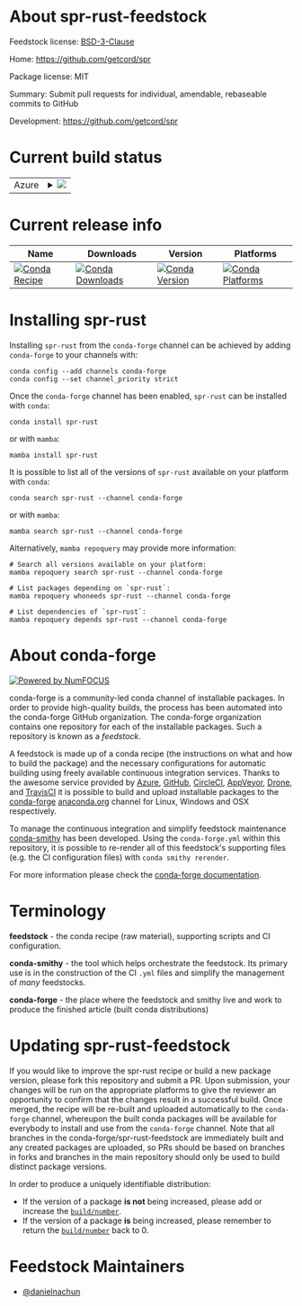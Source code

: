 About spr-rust-feedstock
========================

Feedstock license: [BSD-3-Clause](https://github.com/conda-forge/spr-rust-feedstock/blob/main/LICENSE.txt)

Home: https://github.com/getcord/spr

Package license: MIT

Summary: Submit pull requests for individual, amendable, rebaseable commits to GitHub

Development: https://github.com/getcord/spr

Current build status
====================


<table>
    
  <tr>
    <td>Azure</td>
    <td>
      <details>
        <summary>
          <a href="https://dev.azure.com/conda-forge/feedstock-builds/_build/latest?definitionId=24222&branchName=main">
            <img src="https://dev.azure.com/conda-forge/feedstock-builds/_apis/build/status/spr-rust-feedstock?branchName=main">
          </a>
        </summary>
        <table>
          <thead><tr><th>Variant</th><th>Status</th></tr></thead>
          <tbody><tr>
              <td>linux_64</td>
              <td>
                <a href="https://dev.azure.com/conda-forge/feedstock-builds/_build/latest?definitionId=24222&branchName=main">
                  <img src="https://dev.azure.com/conda-forge/feedstock-builds/_apis/build/status/spr-rust-feedstock?branchName=main&jobName=linux&configuration=linux%20linux_64_" alt="variant">
                </a>
              </td>
            </tr><tr>
              <td>linux_aarch64</td>
              <td>
                <a href="https://dev.azure.com/conda-forge/feedstock-builds/_build/latest?definitionId=24222&branchName=main">
                  <img src="https://dev.azure.com/conda-forge/feedstock-builds/_apis/build/status/spr-rust-feedstock?branchName=main&jobName=linux&configuration=linux%20linux_aarch64_" alt="variant">
                </a>
              </td>
            </tr><tr>
              <td>linux_ppc64le</td>
              <td>
                <a href="https://dev.azure.com/conda-forge/feedstock-builds/_build/latest?definitionId=24222&branchName=main">
                  <img src="https://dev.azure.com/conda-forge/feedstock-builds/_apis/build/status/spr-rust-feedstock?branchName=main&jobName=linux&configuration=linux%20linux_ppc64le_" alt="variant">
                </a>
              </td>
            </tr><tr>
              <td>osx_64</td>
              <td>
                <a href="https://dev.azure.com/conda-forge/feedstock-builds/_build/latest?definitionId=24222&branchName=main">
                  <img src="https://dev.azure.com/conda-forge/feedstock-builds/_apis/build/status/spr-rust-feedstock?branchName=main&jobName=osx&configuration=osx%20osx_64_" alt="variant">
                </a>
              </td>
            </tr><tr>
              <td>osx_arm64</td>
              <td>
                <a href="https://dev.azure.com/conda-forge/feedstock-builds/_build/latest?definitionId=24222&branchName=main">
                  <img src="https://dev.azure.com/conda-forge/feedstock-builds/_apis/build/status/spr-rust-feedstock?branchName=main&jobName=osx&configuration=osx%20osx_arm64_" alt="variant">
                </a>
              </td>
            </tr><tr>
              <td>win_64</td>
              <td>
                <a href="https://dev.azure.com/conda-forge/feedstock-builds/_build/latest?definitionId=24222&branchName=main">
                  <img src="https://dev.azure.com/conda-forge/feedstock-builds/_apis/build/status/spr-rust-feedstock?branchName=main&jobName=win&configuration=win%20win_64_" alt="variant">
                </a>
              </td>
            </tr>
          </tbody>
        </table>
      </details>
    </td>
  </tr>
</table>

Current release info
====================

| Name | Downloads | Version | Platforms |
| --- | --- | --- | --- |
| [![Conda Recipe](https://img.shields.io/badge/recipe-spr--rust-green.svg)](https://anaconda.org/conda-forge/spr-rust) | [![Conda Downloads](https://img.shields.io/conda/dn/conda-forge/spr-rust.svg)](https://anaconda.org/conda-forge/spr-rust) | [![Conda Version](https://img.shields.io/conda/vn/conda-forge/spr-rust.svg)](https://anaconda.org/conda-forge/spr-rust) | [![Conda Platforms](https://img.shields.io/conda/pn/conda-forge/spr-rust.svg)](https://anaconda.org/conda-forge/spr-rust) |

Installing spr-rust
===================

Installing `spr-rust` from the `conda-forge` channel can be achieved by adding `conda-forge` to your channels with:

```
conda config --add channels conda-forge
conda config --set channel_priority strict
```

Once the `conda-forge` channel has been enabled, `spr-rust` can be installed with `conda`:

```
conda install spr-rust
```

or with `mamba`:

```
mamba install spr-rust
```

It is possible to list all of the versions of `spr-rust` available on your platform with `conda`:

```
conda search spr-rust --channel conda-forge
```

or with `mamba`:

```
mamba search spr-rust --channel conda-forge
```

Alternatively, `mamba repoquery` may provide more information:

```
# Search all versions available on your platform:
mamba repoquery search spr-rust --channel conda-forge

# List packages depending on `spr-rust`:
mamba repoquery whoneeds spr-rust --channel conda-forge

# List dependencies of `spr-rust`:
mamba repoquery depends spr-rust --channel conda-forge
```


About conda-forge
=================

[![Powered by
NumFOCUS](https://img.shields.io/badge/powered%20by-NumFOCUS-orange.svg?style=flat&colorA=E1523D&colorB=007D8A)](https://numfocus.org)

conda-forge is a community-led conda channel of installable packages.
In order to provide high-quality builds, the process has been automated into the
conda-forge GitHub organization. The conda-forge organization contains one repository
for each of the installable packages. Such a repository is known as a *feedstock*.

A feedstock is made up of a conda recipe (the instructions on what and how to build
the package) and the necessary configurations for automatic building using freely
available continuous integration services. Thanks to the awesome service provided by
[Azure](https://azure.microsoft.com/en-us/services/devops/), [GitHub](https://github.com/),
[CircleCI](https://circleci.com/), [AppVeyor](https://www.appveyor.com/),
[Drone](https://cloud.drone.io/welcome), and [TravisCI](https://travis-ci.com/)
it is possible to build and upload installable packages to the
[conda-forge](https://anaconda.org/conda-forge) [anaconda.org](https://anaconda.org/)
channel for Linux, Windows and OSX respectively.

To manage the continuous integration and simplify feedstock maintenance
[conda-smithy](https://github.com/conda-forge/conda-smithy) has been developed.
Using the ``conda-forge.yml`` within this repository, it is possible to re-render all of
this feedstock's supporting files (e.g. the CI configuration files) with ``conda smithy rerender``.

For more information please check the [conda-forge documentation](https://conda-forge.org/docs/).

Terminology
===========

**feedstock** - the conda recipe (raw material), supporting scripts and CI configuration.

**conda-smithy** - the tool which helps orchestrate the feedstock.
                   Its primary use is in the construction of the CI ``.yml`` files
                   and simplify the management of *many* feedstocks.

**conda-forge** - the place where the feedstock and smithy live and work to
                  produce the finished article (built conda distributions)


Updating spr-rust-feedstock
===========================

If you would like to improve the spr-rust recipe or build a new
package version, please fork this repository and submit a PR. Upon submission,
your changes will be run on the appropriate platforms to give the reviewer an
opportunity to confirm that the changes result in a successful build. Once
merged, the recipe will be re-built and uploaded automatically to the
`conda-forge` channel, whereupon the built conda packages will be available for
everybody to install and use from the `conda-forge` channel.
Note that all branches in the conda-forge/spr-rust-feedstock are
immediately built and any created packages are uploaded, so PRs should be based
on branches in forks and branches in the main repository should only be used to
build distinct package versions.

In order to produce a uniquely identifiable distribution:
 * If the version of a package **is not** being increased, please add or increase
   the [``build/number``](https://docs.conda.io/projects/conda-build/en/latest/resources/define-metadata.html#build-number-and-string).
 * If the version of a package **is** being increased, please remember to return
   the [``build/number``](https://docs.conda.io/projects/conda-build/en/latest/resources/define-metadata.html#build-number-and-string)
   back to 0.

Feedstock Maintainers
=====================

* [@danielnachun](https://github.com/danielnachun/)

